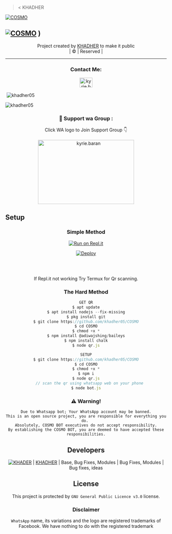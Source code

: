 >< KHADHER 

<div align="center
<div align="center"


[![COSMO](https://i.imgur.com/0hsklk8.jpeg)](https://github.com/khadher05)

## [![COSMO](https://readme-typing-svg.herokuapp.com?font=Road+Rage&color=0000FF&lines=🆆︎🅴︎🅻︎🅲︎🅾︎🅼︎🅴︎+🅃🄾+🅲🅾🆂🅼🅸🅲+🅆🄰+🅱︎🅾︎🆃︎+🅁🄴🄿🄾;🅲︎🆁︎🅴︎🅰︎🆃︎🅴︎🅳︎+🄱🅈+🅺🅷🅰🅳🅷🅴🆁+;🅃🄷🄸🅂+🅸︎🆂︎+🅃🄷🄴+🅱︎🅴︎🆂︎🆃︎+🄱🄶🄼+🅱︎🅾︎🆃︎;🅆🄸🅃🄷+🅼︎🅾︎🆁︎🅴︎+🄵🄴🄰🅄🅃🄴🅁🅂)](wa.me/917025191792) )


</p>
</div>
<p align="center">
Project created by <a href="https://github.com/khadher05">KHADHER</a> to make it public
    <br>
       | © |
        Reserved |
    <br> 
</p>

----

<h3 align="center">Contact Me:</h3>
<p align="center">
<a href="https://instagram.com/__khadher__?utm_medium=copy_link" target="blank"><img align="center" src="https://cdn.jsdelivr.net/npm/simple-icons@3.0.1/icons/instagram.svg" alt="kyrie.baran" height="30" width="40" /></a>
</p>


<p align="center">

<p>&nbsp;<img align="center" src="https://github-readme-stats.vercel.app/api?username=khadher05&show_icons=true&theme=dark&locale=en" alt="khadher05" /></p>

<p><img align="center" src="https://github-readme-streak-stats.herokuapp.com/?user=khadher05&theme=dark" alt="khadher05" /></p>
</p>


  <h3 align="center">📢 Support wa Group :</h3>
<p align="center">
Click WA logo to Join Support Group 👇
    <br>
<br>
  <a href="https://chat.whatsapp.com/FhPPp43dYlNLi499ZJuq5X" target="blank"><img align="center" src="https://www.linkpicture.com/q/image-removebg-preview-9_2.png" alt="kyrie.baran" height="200" width="300" /></a>
</p>


## Setup
<div align="center">

  ### Simple Method
  
[![Run on Repl.it](https://www.linkpicture.com/q/Untitled-3_10.jpg)](https://replit.com/@Khadher05/KHADHER-BOT-QR)

[![Deploy](https://www.linkpicture.com/q/heroku.jpg)](https://heroku.com/deploy?template=https://github.com/rangsial/COSMIC.git)
     </div>
<br>
<br >
 
<div align="center">

  If Repl.it not working Try Termux for Qr scanning.
            
### The Hard Method
```js
GET QR
$ apt update
$ apt install nodejs --fix-missing
$ pkg install git
$ git clone https://github.com/khadher05/COSMO
$ cd COSMO
$ chmod +x *
$ npm install @adiwajshing/baileys
$ npm install chalk
$ node qr.js
```
      
```js
SETUP
$ git clone https://github.com/khadher05/COSMO
$ cd COSMO
$ chmod +x *
$ npm i
$ node qr.js
   // scan the qr using whatsapp web on your phone
$ node bot.js
```


### ⚠️ Warning! 
```
Due to Whatsapp bot; Your WhatsApp account may be banned.
This is an open source project, you are responsible for everything you do. 
Absolutely, COSMO BOT executives do not accept responsibility.
By establishing the COSMO BOT, you are deemed to have accepted these responsibilities.
```

## Developers
  <div align="center">
    
  [![KHADER](https://github.com/khadher05.png?size=10000)](https://github.com/khadher05) | 
[KHADHER](https://github.com/khadher05) | 
Base, Bug Fixes, Modules | Bug Fixes, Modules | Bug fixes, ideas
  </div>


        
        
## License
This project is protected by `GNU General Public Licence v3.0` license.

### Disclaimer
`WhatsApp` name, its variations and the logo are registered trademarks of Facebook. We have nothing to do with the registered trademark
